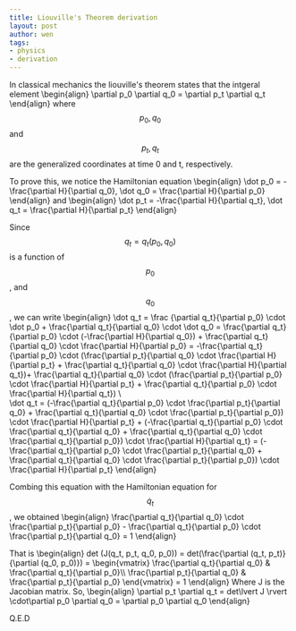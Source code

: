 ```yaml
---
title: Liouville's Theorem derivation
layout: post
author: wen
tags:
- physics
- derivation
---
```


In classical mechanics the liouville's theorem states that the intgeral element
\begin{align}
\partial p_0 \partial q_0 = \partial p_t \partial q_t
\end{align}
where $$p_0, q_0 $$ and $$p_t, q_t$$are the generalized coordinates at time 0 and t, respectively.

To prove this, we notice the Hamiltonian equation
\begin{align}
\dot p_0 = -\frac{\partial H}{\partial q_0},
\dot q_0 = \frac{\partial H}{\partial p_0}
\end{align}
and
\begin{align}
\dot p_t = -\frac{\partial H}{\partial q_t},
\dot q_t = \frac{\partial H}{\partial p_t}
\end{align}

Since $$q_t=q_t(p_0,q_0)$$ is a function of $$p_0$$, and $$q_0$$, we can write
\begin{align}
\dot q_t = \frac {\partial q_t}{\partial p_0} \cdot \dot p_0 + \frac{\partial q_t}{\partial q_0} \cdot  \dot q_0 = \frac{\partial q_t}{\partial p_0} \cdot (-\frac{\partial H}{\partial q_0}) + \frac{\partial q_t}{\partial q_0} \cdot \frac{\partial H}{\partial p_0} = -\frac{\partial q_t}{\partial p_0} \cdot (\frac{\partial p_t}{\partial q_0} \cdot \frac{\partial H}{\partial p_t} + \frac{\partial q_t}{\partial q_0} \cdot \frac{\partial H}{\partial q_t})+ \frac{\partial q_t}{\partial q_0} \cdot (\frac{\partial p_t}{\partial p_0} \cdot \frac{\partial H}{\partial p_t} + \frac{\partial q_t}{\partial p_0} \cdot \frac{\partial H}{\partial q_t}) \\\
\dot q_t = (-\frac{\partial q_t}{\partial p_0} \cdot \frac{\partial p_t}{\partial q_0} + \frac{\partial q_t}{\partial q_0} \cdot \frac{\partial p_t}{\partial p_0}) \cdot \frac{\partial H}{\partial p_t} + (-\frac{\partial q_t}{\partial p_0} \cdot \frac{\partial q_t}{\partial q_0} + \frac{\partial q_t}{\partial q_0} \cdot \frac{\partial q_t}{\partial p_0}) \cdot \frac{\partial H}{\partial q_t} = (-\frac{\partial q_t}{\partial p_0} \cdot \frac{\partial p_t}{\partial q_0} + \frac{\partial q_t}{\partial q_0} \cdot \frac{\partial p_t}{\partial p_0}) \cdot \frac{\partial H}{\partial p_t}
\end{align}

Combing this equation with the Hamiltonian equation for $$\dot q_t$$, we obtained
\begin{align}
\frac{\partial q_t}{\partial q_0} \cdot \frac{\partial p_t}{\partial p_0} - \frac{\partial q_t}{\partial p_0} \cdot \frac{\partial p_t}{\partial q_0} = 1
\end{align}

That is
\begin{align}
det (J(q_t, p_t, q_0, p_0)) = det(\frac{\partial (q_t, p_t)}{\partial (q_0, p_0)}) = \begin{vmatrix}
\frac{\partial q_t}{\partial q_0} & \frac{\partial q_t}{\partial p_0}\\\ \frac{\partial p_t}{\partial q_0} & \frac{\partial p_t}{\partial p_0}
\end{vmatrix} = 1
\end{align}
Where J is the Jacobian matrix.
So,
\begin{align}
\partial p_t \partial q_t = det\lvert J \rvert \cdot\partial p_0 \partial q_0 = \partial p_0 \partial q_0
\end{align}

Q.E.D